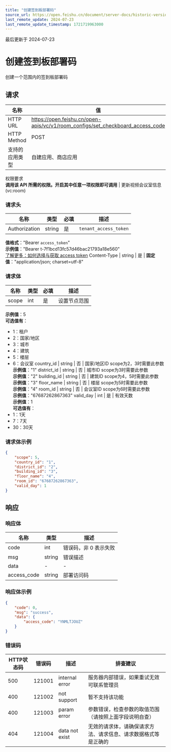 ```yaml
---
title: "创建签到板部署码"
source_url: https://open.feishu.cn/document/server-docs/historic-version/meeting_room-v1/room_config/set_checkboard_access_code
last_remote_update: 2024-07-23
last_remote_update_timestamp: 1721719963000
---
```

最后更新于 2024-07-23

# 创建签到板部署码

创建一个范围内的签到板部署码

## 请求
名称 | 值
---|---
HTTP URL | https://open.feishu.cn/open-apis/vc/v1/room_configs/set_checkboard_access_code
HTTP Method | POST
支持的应用类型 | 自建应用、商店应用
权限要求  
            **调用该 API 所需的权限。开启其中任意一项权限即可调用** | 更新视频会议室信息(vc:room)

### 请求头

名称 | 类型 | 必填 | 描述
--- | --- | --- | ---
Authorization | string | 是 | `tenant_access_token`  
**值格式**："Bearer `access_token`"  
**示例值**："Bearer t-7f1bcd13fc57d46bac21793a18e560"  
[了解更多：如何选择与获取 access token](https://open.feishu.cn/document/uAjLw4CM/ugTN1YjL4UTN24CO1UjN/trouble-shooting/how-to-choose-which-type-of-token-to-use)
Content-Type | string | 是 | **固定值**："application/json; charset=utf-8"

### 请求体

名称 | 类型 | 必填 | 描述
--- | --- | --- | ---
scope | int | 是 | 设置节点范围  
**示例值**：5  
**可选值有**：  
- 1：租户  
- 2：国家/地区  
- 3：城市  
- 4：建筑  
- 5：楼层  
- 6：会议室
country_id | string | 否 | 国家/地区ID scope为2，3时需要此参数  
**示例值**："1"
district_id | string | 否 | 城市ID scope为3时需要此参数  
**示例值**："2"
building_id | string | 否 | 建筑ID scope为4，5时需要此参数  
**示例值**："3"
floor_name | string | 否 | 楼层 scope为5时需要此参数  
**示例值**："4"
room_id | string | 否 | 会议室ID scope为6时需要此参数  
**示例值**："67687262867363"
valid_day | int | 是 | 有效天数  
**示例值**：1  
**可选值有**：  
- 1：1天  
- 7：7天  
- 30：30天

### 请求体示例
```json
{
    "scope": 5,
    "country_id": "1",
    "district_id": "2",
    "building_id": "3",
    "floor_name": "4",
    "room_id": "67687262867363",
    "valid_day": 1
}
```

## 响应

### 响应体

名称 | 类型 | 描述
--- | --- | ---
code | int | 错误码，非 0 表示失败
msg | string | 错误描述
data | \- | \-
access_code | string | 部署访问码

### 响应体示例
```json
{
    "code": 0,
    "msg": "success",
    "data": {
        "access_code": "YNMLTJOUZ"
    }
}
```

### 错误码

HTTP状态码 | 错误码 | 描述 | 排查建议
--- | --- | --- | ---
500 | 121001 | internal error | 服务器内部错误，如果重试无效可联系管理员
400 | 121002 | not support | 暂不支持该功能
400 | 121003 | param error | 参数错误，检查参数的取值范围（请按照上面字段说明自查）
404 | 121004 | data not exist | 无效的请求体，请确保请求方法、请求信息、请求数据格式等是正确的
